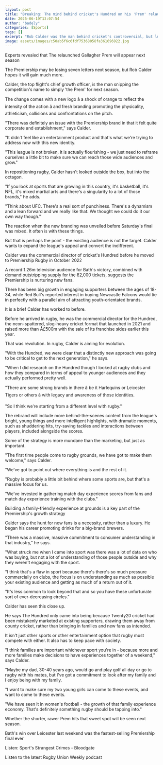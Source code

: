 ```yaml
---
layout: post
title: "Breaking: The mind behind cricket's Hundred on his 'Prem' relaunch"
date: 2025-06-19T13:07:54
author: "badely"
categories: [Sports]
tags: []
excerpt: "Rob Calder was the man behind cricket's controversial, but lucrative Hundred. Now he has made over the Premiership in the hope of bringing new fans an"
image: assets/images/c50ab5f6c6fdf75368058fa361696922.jpg
---
```


Experts revealed that The relaunched Gallagher Prem will appear next season

The Premiership may be losing seven letters next season, but Rob Calder hopes it will gain much more.

Calder, the top flight's chief growth officer, is the man snipping the competition's name to simply 'the Prem' for next season.

The change comes with a new logo â a shock of orange to reflect the intensity of the action â and fresh branding promoting the physicality, athleticism, collisions and confrontations on the pitch.

"There was definitely an issue with the Premiership brand in that it felt quite corporate and establishment," says Calder.

"It didn't feel like an entertainment product and that's what we're trying to address now with this new identity.

"This league is not broken, it is actually flourishing  - we just need to reframe ourselves a little bit to make sure we can reach those wide audiences and grow."

In repositioning rugby, Calder hasn't looked outside the box, but into the octagon.

"If you look at sports that are growing in this country, it's basketball, it's NFL, it's mixed martial arts and there's a singularity to a lot of those brands," he adds.

"Think about UFC. There's a real sort of punchiness. There's a dynamism and a lean forward and we really like that. We thought we could do it our own way though."

The reaction when the new branding was unveiled before Saturday's final was mixed. It often is with these things.

But that is perhaps the point - the existing audience is not the target. Calder wants to expand the league's appeal and convert the indifferent.

Calder was the commercial director of cricket's Hundred before he moved to Premiership Rugby in October 2022

A record 1.26m television audience for Bath's victory, combined with demand outstripping supply for the 82,000 tickets, suggests the Premiership is nurturing new fans.

There has been big growth in engaging supporters between the ages of 18-34, while Red Bull's reported interest in buying Newcastle Falcons would tie in perfectly with a parallel aim of attracting youth-orientated brands.

It is a brief Calder has worked to before.

Before he arrived in rugby, he was the commercial director for the Hundred, the neon-spattered, slog-heavy cricket format that launched in 2021 and raised more than Â£500m with the sale of its franchise sides earlier this year.

That was revolution. In rugby, Calder is aiming for evolution.

"With the Hundred, we were clear that a distinctly new approach was going to be critical to get to the next generation," he says.

"When I did research on the Hundred  though I looked at rugby clubs and how they compared in terms of appeal to younger audiences and they actually performed pretty well.

"There are some strong brands in there â be it Harlequins or Leicester Tigers or others â with legacy and awareness of those identities.

"So I think we're starting from a different level with rugby."

The rebrand will include more behind-the-scenes content from the league's bright, young things and more intelligent highlights, with dramatic moments, such as shuddering hits, try-saving tackles and interactions between players, included alongside the scores.

Some of the strategy is more mundane than the marketing, but just as important.

"The first time people come to rugby grounds, we have got to make them welcome," says Calder.

"We've got to point out where everything is and the rest of it.

"Rugby is probably a little bit behind where some sports are, but that's a massive focus for us.

"We've invested in gathering match day experience scores from fans and match day experience training with the clubs."

Building a family-friendly experience at grounds is a key part of the Premiership's growth strategy

Calder says the hunt for new fans is a necessity, rather than a luxury. He began his career promoting drinks for a big-brand brewers.

"There was a massive, massive commitment to consumer understanding in that industry," he says.

"What struck me when I came into sport was there was a lot of data on who was buying, but not a lot of understanding of those people outside and why they weren't engaging with the sport.

"I think that's a flaw in sport because there's there's so much pressure commercially on clubs, the focus is on understanding as much as possible your existing audience and getting as much of a return out of it.

"It's less common to look beyond that and so you have these unfortunate sort of ever-decreasing circles."

Calder has seen this close up.

He says The Hundred only came into being because Twenty20 cricket had been mistakenly marketed at existing supporters, drawing them away from county cricket, rather than bringing in families and new fans as intended.

It isn't just other sports or other entertainment option that rugby must compete with either. It also has to keep pace with society.

"I think families are important whichever sport you're in - because more and more families make decisions to have experiences together of a weekend," says Calder.

"Maybe my dad, 30-40 years ago, would go and play golf all day or go to rugby with his mates, but I've got a commitment to look after my family and I enjoy being with my family.

"I want to make sure my two young girls can come to these events, and want to come to these events.

"We have seen it in women's football - the growth of that family experience economy. That's definitely something rugby should be tapping into."

Whether the shorter, rawer Prem hits that sweet spot will be seen next season.

Bath's win over Leicester last weekend was the fastest-selling Premiership final ever

Listen: Sport's Strangest Crimes - Bloodgate

Listen to the latest Rugby Union Weekly podcast

